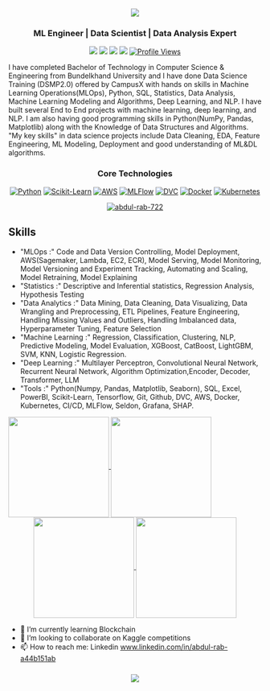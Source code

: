 <!---<p align="center"><a href="https://anuraghazra.github.io"><img width="80%" alt="Hello, I'm Abdul Rab I do open source!" src="./assets/gh-readme-header.png" /></a></p>

<br />-->

<h1 align="center">
  <img src="https://readme-typing-svg.herokuapp.com/?lines=Hi%20There!%20%F0%9F%91%8B%3BI%27m%20Abdul%20Rab%20%F0%9F%91%8B%3BWelcome%20to%20my%20GitHub%20Page!&center=true&size=30&width=500&height=70&color=00BFFF&vCenter=true&pause=1000&speed=90">
</h1>

<div align="center">

### ML Engineer | Data Scientist | Data Analysis Expert
[<img src="https://img.shields.io/badge/LinkedIn-Connect-blue?style=for-the-badge&logo=linkedin" />](https://www.linkedin.com/in/abdul-rab-a44b151ab/)
[<img src="https://img.shields.io/badge/Kaggle-Follow-20BEFF?style=for-the-badge&logo=Kaggle" />](https://www.kaggle.com/rab5786)
[<img src="https://img.shields.io/badge/Twitter-Follow-1DA1F2?style=for-the-badge&logo=twitter" />](https://x.com/rababdul5786)
[<img src="https://img.shields.io/badge/Medium-Follow-black?style=for-the-badge&logo=medium" />](https://medium.com/)
[![Profile Views](https://komarev.com/ghpvc/?username=abdul-rab-722&label=Profile%20views&color=0e75b6&style=for-the-badge)](https://github.com/abdul-rab-722)
</div>

I have completed Bachelor of Technology in Computer Science & Engineering from Bundelkhand University and I have done Data Science Training (DSMP2.0) offered by CampusX with hands on skills in Machine Learning Operations(MLOps), Python, SQL, Statistics, Data Analysis, Machine Learning Modeling and Algorithms, Deep Learning, and NLP. I have built several End to End projects with machine learning, deep learning, and NLP. I am also having good programming skills in Python(NumPy, Pandas, Matplotlib) along with the Knowledge of Data Structures and Algorithms. "My key skills" in data science projects include Data Cleaning, EDA, Feature Engineering, ML Modeling, Deployment and good understanding of ML&DL algorithms.

<div align="center">
  
### Core Technologies
[![Python](https://img.shields.io/badge/Python-Expert-3776AB?style=flat-square&logo=python)](https://www.python.org/)
[![Scikit-Learn](https://img.shields.io/badge/scikit--learn-Skilled-23F7931E?style=flat-square&logo=scikit-learn)](https://www.scikit-learn.org/)
[![AWS](https://img.shields.io/badge/AWS-Specialist-4285F4?style=flat-square&logo=amazon)](https://aws.amazon.com/)
[![MLFlow](https://img.shields.io/badge/MLFlow-Proficient-0089D6?style=flat-square&logo=mlflow)](https://mlflow.org.com/)
[![DVC](https://img.shields.io/badge/DVC-Skilled-009688?style=flat-square&logo=dvc)](https://fastapi.tiangolo.com/)
[![Docker](https://img.shields.io/badge/Docker-Advanced-2496ED?style=flat-square&logo=docker)](https://www.docker.com/)
[![Kubernetes](https://img.shields.io/badge/Kubernetes-Intermediate-326CE5?style=flat-square&logo=kubernetes)](https://kubernetes.io/)

</div>

<p align="center"> <a href="https://github.com/ryo-ma/github-profile-trophy"><img src="https://github-profile-trophy.vercel.app/?username=abdul-rab-722&theme=gitdimmed&column=4&row=1" alt="abdul-rab-722" /></a> </p>

## Skills
- "MLOps :" Code and Data Version Controlling, Model Deployment, AWS(Sagemaker, Lambda, EC2, ECR),
Model Serving, Model Monitoring, Model Versioning and Experiment Tracking, Automating
and Scaling, Model Retraining, Model Explaining
- "Statistics :" Descriptive and Inferential statistics, Regression Analysis, Hypothesis Testing
- "Data Analytics :" Data Mining, Data Cleaning, Data Visualizing, Data Wrangling and Preprocessing, ETL
Pipelines, Feature Engineering, Handling Missing Values and Outliers, Handling
Imbalanced data, Hyperparameter Tuning, Feature Selection
- "Machine Learning :" Regression, Classification, Clustering, NLP, Predictive Modeling, Model Evaluation,
XGBoost, CatBoost, LightGBM, SVM, KNN, Logistic Regression.
- "Deep Learning :" Multilayer Perceptron, Convolutional Neural Network, Recurrent Neural Network,
Algorithm Optimization,Encoder, Decoder, Transformer, LLM
- "Tools :" Python(Numpy, Pandas, Matplotlib, Seaborn), SQL, Excel, PowerBI, Scikit-Learn, Tensorflow,
Git, Github, DVC, AWS, Docker, Kubernetes, CI/CD, MLFlow, Seldon, Grafana, SHAP.

<div align "center">
  <a href="https://github.com/abdul-rab-722">
    <img height=200 align="center" src="https://github-readme-stats.vercel.app/api?username=abdul-rab-722&show_icons=true&theme=transparent&card_width=320" />
  </a>
  <a href="https://github.com/abdul-rab-722">
    <img height=200 align="center" src="https://github-readme-stats.vercel.app/api/top-langs?username=abdul-rab-722&theme=transparent&layout=compact&langs_count=8&card_width=300" />
  </a>
</div>



<div align="center">
  <a href="https://github.com/abdul-rab-722">
    <img height=200 align="center" src="https://github-contributor-stats.vercel.app/api?username=abdul-rab-722&limit=4&theme=transparent&combine_all_yearly_contributions=true&card_width=320" />
  </a>
  <a href="https://github.com/abdul-rab-722">
    <img height=200 align="center" src="https://streak-stats.demolab.com/?user=abdul-rab-722&theme=transparent&card_width=340" />
  </a>
</div>




<!---#### Top Repositories

<a href="https://github.com/anuraghazra/github-readme-stats">
  <img align="center" src="https://github-readme-stats.vercel.app/api/pin/?username=anuraghazra&repo=github-readme-stats&theme=buefy" />
</a>
<a href="https://github.com/anuraghazra/anuraghazra.github.io">
  <img align="center" src="https://github-readme-stats.vercel.app/api/pin/?username=anuraghazra&repo=anuraghazra.github.io&theme=buefy" />
</a>

<br />
<br />

<a href="https://twitter.com/anuraghazru">
  <img align="right" alt="Anurag Hazra | Twitter" width="21px" src="https://raw.githubusercontent.com/anuraghazra/anuraghazra/master/assets/twitter.svg" />
</a>
<a href="https://codesandbox.io/u/anuraghazra">
  <img align="right" alt="Anurag Hazra | CodeSandbox" width="20px" src="https://raw.githubusercontent.com/anuraghazra/anuraghazra/master/assets/codesandbox.svg" />
</a>

**abdul-rab-722/abdul-rab-722** is a ✨ _special_ ✨ repository because its `README.md` (this file) appears on your GitHub profile.-->

- 🌱 I’m currently learning Blockchain
- 👯 I’m looking to collaborate on Kaggle competitions
- 📫 How to reach me: Linkedin
www.linkedin.com/in/abdul-rab-a44b151ab

<h3 align="center">
  <img src="https://readme-typing-svg.herokuapp.com/?lines=Thanks+for+Visiting!;Khuda+Hafiz!+👋&center=true&size=24">
</h3>
